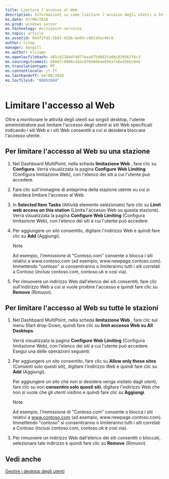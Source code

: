 ```yaml
---
title: Limitare l'accesso al Web
description: Informazioni su come limitare l'accesso degli utenti a Internet in MultiPoint Services
ms.date: 07/08/2016
ms.prod: windows-server
ms.technology: multipoint-services
ms.topic: article
ms.assetid: 044f2fd5-5b87-42bb-ba0d-c06516ac48c8
author: lizap
manager: dongill
ms.author: elizapo
ms.openlocfilehash: 485c82284df4d77eea075d092fa08c820567f6c3
ms.sourcegitcommit: b00d7c8968c4adc8f699dbee694afe6ed36bc9de
ms.translationtype: MT
ms.contentlocale: it-IT
ms.lasthandoff: 04/08/2020
ms.locfileid: "80853684"
---
```

# <a name="limit-web-access"></a>Limitare l'accesso al Web
Oltre a monitorare le attività degli utenti sui singoli desktop, l'utente amministratore può limitare l'accesso degli utenti ai siti Web specificati indicando i siti Web e i siti Web consentiti a cui si desidera bloccare l'accesso utente.  
  
## <a name="to-limit-web-access-on-a-station"></a>Per limitare l'accesso al Web su una stazione  
  
1. Nel Dashboard MultiPoint, nella scheda **limitazione Web** , fare clic su **Configura**. Verrà visualizzata la pagina **Configure Web Limiting** (Configura limitazione Web), con l'elenco dei siti a cui l'utente può accedere.  
  
2. Fare clic sull'immagine di anteprima della stazione utente su cui si desidera limitare l'accesso al Web.  
  
3. In **Selected Item Tasks** (Attività elemento selezionato) fare clic su **Limit web access on this station** (Limita l'accesso Web su questa stazione). Verrà visualizzata la pagina **Configure Web Limiting** (Configura limitazione Web), con l'elenco dei siti a cui l'utente può accedere.  
  
4. Per aggiungere un sito consentito, digitare l'indirizzo Web e quindi fare clic su **Add** (Aggiungi).  
  
   > [!NOTE]
   > Ad esempio, l'immissione di "Contoso.com" consente o blocca i siti relativi a www\.contoso.com (ad esempio, www\.newpage.contoso.com). Immettendo "contoso" si consentiranno o limiteranno tutti i siti correlati a Contoso (inclusi contoso.com, contoso.uk e così via).  
  
5. Per rimuovere un indirizzo Web dall'elenco dei siti consentiti, fare clic sull'indirizzo Web a cui si vuole proibire l'accesso e quindi fare clic su **Remove** (Rimuovi).  
  
## <a name="to-limit-web-access-on-all-stations"></a>Per limitare l'accesso al Web su tutte le stazioni  
  
1. Nel Dashboard MultiPoint, nella scheda **limitazione Web** , fare clic sul menu Start drop\-Down, quindi fare clic su **limit accesso Web su All Desktops**.  
  
   Verrà visualizzata la pagina **Configure Web Limiting** (Configura limitazione Web), con l'elenco dei siti a cui l'utente può accedere. Esegui una delle operazioni seguenti:  
  
2. Per aggiungere un sito consentito, fare clic su **Allow only these sites** (Consenti solo questi siti), digitare l'indirizzo Web e quindi fare clic su **Add** (Aggiungi).  
  
   Per aggiungere un sito che non si desidera venga visitato dagli utenti, fare clic su non **consentire solo questi siti**, digitare l'indirizzo Web che non si vuole che gli utenti visitino e quindi fare clic su **Aggiungi**.  
  
   > [!NOTE]
   > Ad esempio, l'immissione di "Contoso.com" consente o blocca i siti relativi a www.contoso.com (ad esempio, www\.newpage.contoso.com). Immettendo "contoso" si consentiranno o limiteranno tutti i siti correlati a Contoso (inclusi contoso.com, contoso.uk e così via).  
  
3. Per rimuovere un indirizzo Web dall'elenco dei siti consentiti o bloccati, selezionare tale indirizzo e quindi fare clic su **Remove** (Rimuovi).  
  
## <a name="see-also"></a>Vedi anche  
[Gestire i desktop degli utenti](manage-user-desktops-using-multipoint-dashboard.md)  
